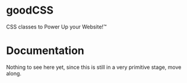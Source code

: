 # goodCSS
CSS classes to Power Up your Website!™

# Documentation
Nothing to see here yet, since this is still in a very primitive stage, move along.
